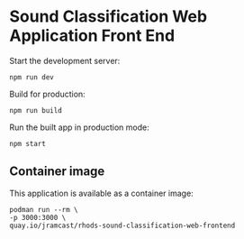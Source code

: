 # Sound Classification Web Application Front End

Start the development server:

```
npm run dev
```

Build for production:

```
npm run build
```

Run the built app in production mode:

```
npm start
```

## Container image

This application is available as a container image:

```
podman run --rm \
-p 3000:3000 \
quay.io/jramcast/rhods-sound-classification-web-frontend
```
